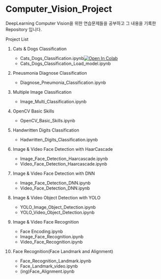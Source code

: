 # Computer_Vision_Project

DeepLearning Computer Vision을 위한 연습문제들을 공부하고 그 내용을 기록한 Repository 입니다.

Project List
  1. Cats & Dogs Classification
      * Cats_Dogs_Classification.ipynb<a href="https://colab.research.google.com/github/Byeon-MJ/Computer_Vision_Project/blob/main/Cats_Dogs_Classification.ipynb"><img data-canonical-src="https://colab.research.google.com/assets/colab-badge.svg" alt="Open In Colab" src="https://camo.githubusercontent.com/84f0493939e0c4de4e6dbe113251b4bfb5353e57134ffd9fcab6b8714514d4d1/68747470733a2f2f636f6c61622e72657365617263682e676f6f676c652e636f6d2f6173736574732f636f6c61622d62616467652e737667"></a>
      * Cats_Dogs_Classification_Load_model.ipynb

  2. Pneusmonia Diagnose Classification
      * Diagnose_Pneumonia_Classification.ipynb

  3. Multiple Image Classification
      * Image_Multi_Classification.ipynb

  4. OpenCV Basic Skills
      * OpenCV_Basic_Skills.ipynb

  5. Handwritten Digits Classification
      * Hadwritten_Digits_Classification.ipynb

  6. Image & Video Face Detection with HaarCascade
      * Image_Face_Detection_Haarcascade.ipynb
      * Video_Face_Detection_Haarcascade.ipynb

  7. Image & Video Face Detection with DNN
      * Image_Face_Detection_DNN.ipynb
      * Video_Face_Detection_DNN.ipynb

  8. Image & Video Object Detection with YOLO
      * YOLO_Image_Object_Detection.ipynb
      * YOLO_Video_Object_Detection.ipynb

  9. Image & Video Face Recognition
      * Face Encoding.ipynb
      * Image_Face_Recognition.ipynb
      * Video_Face_Recognition.ipynb 

  10. Face Recognition(Face Landmark and Alignment)
      * Face_Recognition_Landmark.ipynb
      * Face_Landmark_video.ipynb
      * (ing)Face_Alignment.ipynb
